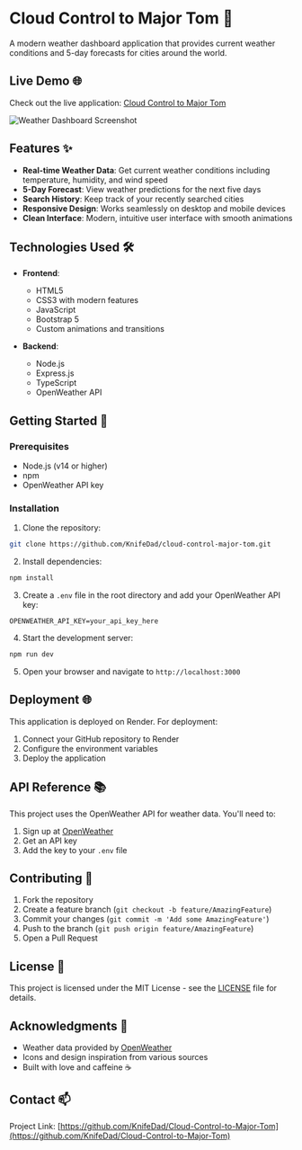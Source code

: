 # Cloud Control to Major Tom 🚀

A modern weather dashboard application that provides current weather conditions and 5-day forecasts for cities around the world.

## Live Demo 🌐

Check out the live application: [Cloud Control to Major Tom](https://cloud-control-to-major-tom.onrender.com)

![Weather Dashboard Screenshot](screenshot.png)

## Features ✨

- **Real-time Weather Data**: Get current weather conditions including temperature, humidity, and wind speed
- **5-Day Forecast**: View weather predictions for the next five days
- **Search History**: Keep track of your recently searched cities
- **Responsive Design**: Works seamlessly on desktop and mobile devices
- **Clean Interface**: Modern, intuitive user interface with smooth animations

## Technologies Used 🛠

- **Frontend**:
  - HTML5
  - CSS3 with modern features
  - JavaScript
  - Bootstrap 5
  - Custom animations and transitions

- **Backend**:
  - Node.js
  - Express.js
  - TypeScript
  - OpenWeather API

## Getting Started 🚀

### Prerequisites

- Node.js (v14 or higher)
- npm
- OpenWeather API key

### Installation

1. Clone the repository:
```bash
git clone https://github.com/KnifeDad/cloud-control-major-tom.git
```

2. Install dependencies:
```bash
npm install
```

3. Create a `.env` file in the root directory and add your OpenWeather API key:
```env
OPENWEATHER_API_KEY=your_api_key_here
```

4. Start the development server:
```bash
npm run dev
```

5. Open your browser and navigate to `http://localhost:3000`

## Deployment 🌐

This application is deployed on Render. For deployment:

1. Connect your GitHub repository to Render
2. Configure the environment variables
3. Deploy the application

## API Reference 📚

This project uses the OpenWeather API for weather data. You'll need to:
1. Sign up at [OpenWeather](https://openweathermap.org/api)
2. Get an API key
3. Add the key to your `.env` file

## Contributing 🤝

1. Fork the repository
2. Create a feature branch (`git checkout -b feature/AmazingFeature`)
3. Commit your changes (`git commit -m 'Add some AmazingFeature'`)
4. Push to the branch (`git push origin feature/AmazingFeature`)
5. Open a Pull Request

## License 📝

This project is licensed under the MIT License - see the [LICENSE](LICENSE) file for details.

## Acknowledgments 🙏

- Weather data provided by [OpenWeather](https://openweathermap.org/)
- Icons and design inspiration from various sources
- Built with love and caffeine ☕

## Contact 📫

Project Link: [https://github.com/KnifeDad/Cloud-Control-to-Major-Tom](https://github.com/KnifeDad/Cloud-Control-to-Major-Tom)
